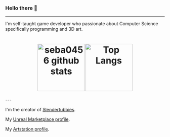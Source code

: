 ### Hello there 👋
---
I'm self-taught game developer who passionate about Computer Science specifically programming and 3D art.
 <h1 align="center">
<div style="display:flex; justify-content: center;">
    <img src="https://github-readme-stats.vercel.app/api?username=seba0456&show_icons=true&hide_border=false&theme=tokyonight" alt="seba0456 github stats" style="height: 150px;">
    <a href="https://github.com/anuraghazra/github-readme-stats">
        <img src="https://github-readme-stats-git-masterrstaa-rickstaa.vercel.app/api/top-langs/?username=seba0456&layout=compact&theme=tokyonight&langs_count=6" alt="Top Langs" style="height: 150px;">
    </a>
</div>
 </h1>
---

I'm the creator of [Slendertubbies](https://seba0456.itch.io/slendertubbies).

My [Unreal Marketplace profile](https://www.unrealengine.com/marketplace/en-US/profile/seba0456?count=20&sortBy=effectiveDate&sortDir=DESC&start=0).

My [Artstation profile](https://www.artstation.com/seba0456).
